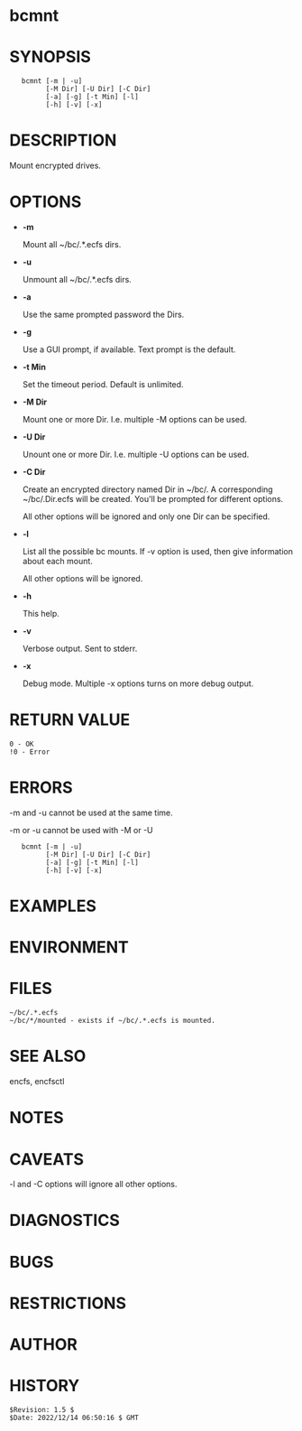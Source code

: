 # bcmnt

# SYNOPSIS

       bcmnt [-m | -u]
             [-M Dir] [-U Dir] [-C Dir]
             [-a] [-g] [-t Min] [-l]
             [-h] [-v] [-x]

# DESCRIPTION

Mount encrypted drives.

# OPTIONS

- **-m**

    Mount all ~/bc/.\*.ecfs dirs.

- **-u**

    Unmount all ~/bc/.\*.ecfs dirs.

- **-a**

    Use the same prompted password the Dirs.

- **-g**

    Use a GUI prompt, if available.  Text prompt is the default.

- **-t Min**

    Set the timeout period. Default is unlimited.

- **-M Dir**

    Mount one or more Dir. I.e. multiple -M options can be used.

- **-U Dir**

    Unount one or more Dir. I.e. multiple -U options can be used.

- **-C Dir**

    Create an encrypted directory named Dir in ~/bc/. A corresponding
    ~/bc/.Dir.ecfs will be created. You'll be prompted for different
    options.

    All other options will be ignored and only one Dir can be specified.

- **-l**

    List all the possible bc mounts. If -v option is used, then give
    information about each mount.

    All other options will be ignored.

- **-h**

    This help.

- **-v**

    Verbose output.  Sent to stderr.

- **-x**

    Debug mode. Multiple -x options turns on more debug output.

# RETURN VALUE

    0 - OK
    !0 - Error

# ERRORS

\-m and -u cannot be used at the same time.

\-m or -u cannot be used with -M or -U

       bcmnt [-m | -u]
             [-M Dir] [-U Dir] [-C Dir]
             [-a] [-g] [-t Min] [-l]
             [-h] [-v] [-x]

# EXAMPLES

# ENVIRONMENT

# FILES

    ~/bc/.*.ecfs
    ~/bc/*/mounted - exists if ~/bc/.*.ecfs is mounted.

# SEE ALSO

encfs, encfsctl

# NOTES

# CAVEATS

\-l and -C options will ignore all other options.

# DIAGNOSTICS

# BUGS

# RESTRICTIONS

# AUTHOR

# HISTORY

    $Revision: 1.5 $
    $Date: 2022/12/14 06:50:16 $ GMT 
